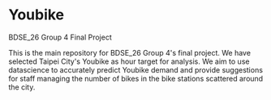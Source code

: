 # Youbike
BDSE_26 Group 4 Final Project

This is the main repository for BDSE_26 Group 4's final project.
We have selected Taipei City's Youbike as hour target for analysis.
We aim to use datascience to accurately predict Youbike demand and provide suggestions for staff managing the number of bikes in the bike stations scattered around the city.

